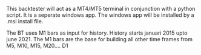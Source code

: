This backtester will act as a MT4/MT5 terminal in conjunction with a python script. It is a seperate windows app. The windows app will be installed by a .msi install file.

The BT uses M1 bars as input for history. History starts januari 2015 upto june 2021.
The M1 bars are the base for building all other time frames from M5, M10, M15, M20.... D1
